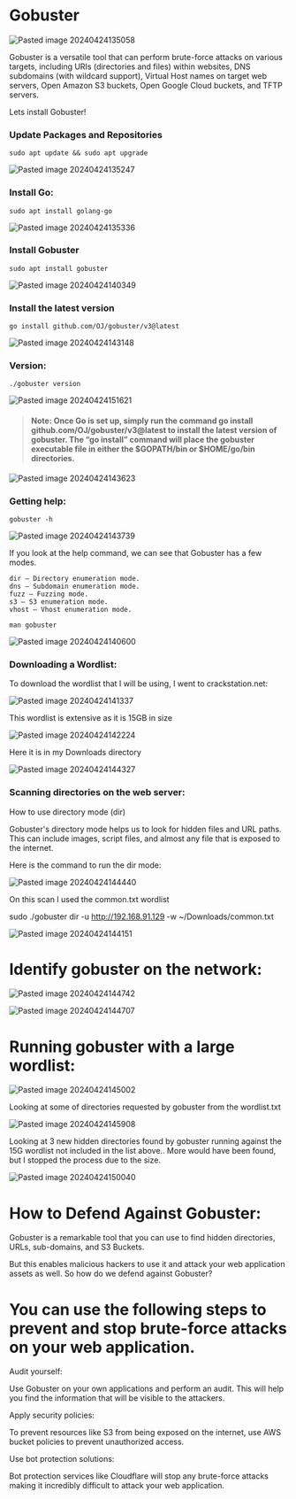 # Gobuster

![Pasted image 20240424135058](https://github.com/lm3nitro/Projects/assets/55665256/2230464c-16a1-4846-8a82-f555f1284119)


Gobuster is a versatile tool that can perform brute-force attacks on various targets, including URIs (directories and files) within websites, DNS subdomains (with wildcard support), Virtual Host names on target web servers, Open Amazon S3 buckets, Open Google Cloud buckets, and TFTP servers.

Lets install Gobuster!

### Update Packages and Repositories
```
sudo apt update && sudo apt upgrade 
```
![Pasted image 20240424135247](https://github.com/lm3nitro/Projects/assets/55665256/471d412c-2623-429e-95b8-022a89d5a498)

### Install Go:
```
sudo apt install golang-go
```
![Pasted image 20240424135336](https://github.com/lm3nitro/Projects/assets/55665256/ad40d299-1117-4efb-8559-9db0ffdb7b04)

### Install Gobuster
```
sudo apt install gobuster
```
![Pasted image 20240424140349](https://github.com/lm3nitro/Projects/assets/55665256/69fb77e8-0cb3-4431-bd9c-53b74c3323db)

### Install the latest version
```
go install github.com/OJ/gobuster/v3@latest
```
![Pasted image 20240424143148](https://github.com/lm3nitro/Projects/assets/55665256/fd06096b-5888-4be9-b9ac-2a9f115ce732)

### Version:
```
./gobuster version
```
![Pasted image 20240424151621](https://github.com/lm3nitro/Projects/assets/55665256/307e4b0d-eb3c-41d7-9b15-af60c2cd6638)

>#### Note: Once Go is set up, simply run the command go install github.com/OJ/gobuster/v3@latest to install the latest version of gobuster. The “go install” command will place the gobuster executable file in either the $GOPATH/bin or $HOME/go/bin directories.

![Pasted image 20240424143623](https://github.com/lm3nitro/Projects/assets/55665256/67a526dc-c25e-431a-844d-773ec189316d)

### Getting help:
```
gobuster -h
```
![Pasted image 20240424143739](https://github.com/lm3nitro/Projects/assets/55665256/c665e9e9-90ca-4e63-a55e-15f0e591329f)

If you look at the help command, we can see that Gobuster has a few modes.

    dir — Directory enumeration mode.
    dns — Subdomain enumeration mode.
    fuzz — Fuzzing mode.
    s3 — S3 enumeration mode.
    vhost — Vhost enumeration mode.


```
man gobuster
```
![Pasted image 20240424140600](https://github.com/lm3nitro/Projects/assets/55665256/281a41d8-9fbc-4886-9ced-1175b9fe4097)

### Downloading a Wordlist:

To download the wordlist that I will be using, I went to crackstation.net:

![Pasted image 20240424141337](https://github.com/lm3nitro/Projects/assets/55665256/b60a098e-d69b-408a-a7cf-6c88ba55711a)

This wordlist is extensive as it is 15GB in size

![Pasted image 20240424142224](https://github.com/lm3nitro/Projects/assets/55665256/b2d57d56-a1c2-4ed3-953b-00af61d773ce)

Here it is in my Downloads directory

![Pasted image 20240424144327](https://github.com/lm3nitro/Projects/assets/55665256/cee165e3-c2fc-4521-882d-ec84fd88cb34)

### Scanning directories on the web server:

How to use directory mode (dir)

Gobuster's directory mode helps us to look for hidden files and URL paths. This can include images, script files, and almost any file that is exposed to the internet.

Here is the command to run the dir mode:

![Pasted image 20240424144440](https://github.com/lm3nitro/Projects/assets/55665256/4a6d0032-b884-4545-8835-6ff9a907512d)

On this scan I used the common.txt wordlist

sudo ./gobuster dir -u http://192.168.91.129 -w ~/Downloads/common.txt


![Pasted image 20240424144151](https://github.com/lm3nitro/Projects/assets/55665256/5cf74baf-c6f9-4b49-abeb-3c317c622b8f)





# Identify gobuster on the network:



![Pasted image 20240424144742](https://github.com/lm3nitro/Projects/assets/55665256/27a47d92-9b52-4749-aec2-117e1e6880e3)


![Pasted image 20240424144707](https://github.com/lm3nitro/Projects/assets/55665256/d524b8f7-35ad-4367-a2a8-ecf6e41f2127)




# Running gobuster with  a large wordlist:


![Pasted image 20240424145002](https://github.com/lm3nitro/Projects/assets/55665256/494400bc-6d23-4205-93c1-10511a377396)


Looking at some of  directories requested by gobuster from the wordlist.txt

![Pasted image 20240424145908](https://github.com/lm3nitro/Projects/assets/55665256/70cad1c1-efb6-49f7-8f3c-a2c7184aeda0)


Looking at 3 new hidden directories found by gobuster running against the 15G wordlist not included in the list above.. More would have been found, but I stopped the process due to the size. 

![Pasted image 20240424150040](https://github.com/lm3nitro/Projects/assets/55665256/1f4b4262-e90d-42c2-b398-078e26f80ee4)




# How to Defend Against Gobuster:



Gobuster is a remarkable tool that you can use to find hidden directories, URLs, sub-domains, and S3 Buckets.

But this enables malicious hackers to use it and attack your web application assets as well. So how do we defend against Gobuster?

# You can use the following steps to prevent and stop brute-force attacks on your web application.

Audit yourself: 

Use Gobuster on your own applications and perform an audit. This will help you find the information that will be visible to the attackers.

Apply security policies:

To prevent resources like S3 from being exposed on the internet, use AWS bucket policies to prevent unauthorized access.

Use bot protection solutions:

Bot protection services like Cloudflare will stop any brute-force attacks making it incredibly difficult to attack your web application.




